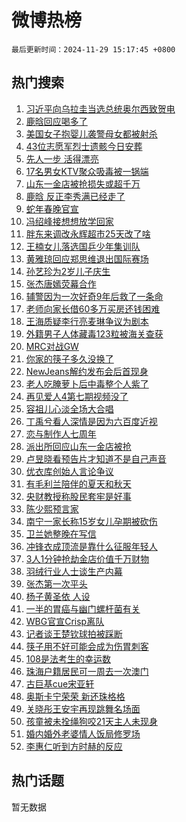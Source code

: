 # 微博热榜

`最后更新时间：2024-11-29 15:17:45 +0800`

## 热门搜索

1. [习近平向乌拉圭当选总统奥尔西致贺电](https://m.weibo.cn/search?containerid=100103type%3D1%26t%3D10%26q%3D%23%E4%B9%A0%E8%BF%91%E5%B9%B3%E5%90%91%E4%B9%8C%E6%8B%89%E5%9C%AD%E5%BD%93%E9%80%89%E6%80%BB%E7%BB%9F%E5%A5%A5%E5%B0%94%E8%A5%BF%E8%87%B4%E8%B4%BA%E7%94%B5%23&stream_entry_id=51&isnewpage=1&extparam=seat%3D1%26pos%3D0%26c_type%3D51%26dgr%3D0%26cate%3D10103%26q%3D%2523%25E4%25B9%25A0%25E8%25BF%2591%25E5%25B9%25B3%25E5%2590%2591%25E4%25B9%258C%25E6%258B%2589%25E5%259C%25AD%25E5%25BD%2593%25E9%2580%2589%25E6%2580%25BB%25E7%25BB%259F%25E5%25A5%25A5%25E5%25B0%2594%25E8%25A5%25BF%25E8%2587%25B4%25E8%25B4%25BA%25E7%2594%25B5%2523%26stream_entry_id%3D51%26filter_type%3Drealtimehot%26display_time%3D1732864663%26pre_seqid%3D17328646638440254576991)
1. [鹿晗回应喝多了](https://m.weibo.cn/search?containerid=100103type%3D1%26t%3D10%26q%3D%23%E9%B9%BF%E6%99%97%E5%9B%9E%E5%BA%94%E5%96%9D%E5%A4%9A%E4%BA%86%23&stream_entry_id=31&isnewpage=1&extparam=seat%3D1%26stream_entry_id%3D31%26lcate%3D5001%26realpos%3D1%26filter_type%3Drealtimehot%26q%3D%2523%25E9%25B9%25BF%25E6%2599%2597%25E5%259B%259E%25E5%25BA%2594%25E5%2596%259D%25E5%25A4%259A%25E4%25BA%2586%2523%26c_type%3D31%26dgr%3D0%26cate%3D5001%26flag%3D2%26pos%3D0%26band_rank%3D1%26display_time%3D1732864663%26pre_seqid%3D17328646638440254576991)
1. [美国女子抱婴儿袭警母女都被射杀](https://m.weibo.cn/search?containerid=100103type%3D1%26t%3D10%26q%3D%23%E7%BE%8E%E5%9B%BD%E5%A5%B3%E5%AD%90%E6%8A%B1%E5%A9%B4%E5%84%BF%E8%A2%AD%E8%AD%A6%E6%AF%8D%E5%A5%B3%E9%83%BD%E8%A2%AB%E5%B0%84%E6%9D%80%23&stream_entry_id=31&isnewpage=1&extparam=seat%3D1%26stream_entry_id%3D31%26lcate%3D5001%26realpos%3D2%26filter_type%3Drealtimehot%26q%3D%2523%25E7%25BE%258E%25E5%259B%25BD%25E5%25A5%25B3%25E5%25AD%2590%25E6%258A%25B1%25E5%25A9%25B4%25E5%2584%25BF%25E8%25A2%25AD%25E8%25AD%25A6%25E6%25AF%258D%25E5%25A5%25B3%25E9%2583%25BD%25E8%25A2%25AB%25E5%25B0%2584%25E6%259D%2580%2523%26c_type%3D31%26dgr%3D0%26cate%3D5001%26flag%3D0%26pos%3D1%26band_rank%3D2%26display_time%3D1732864663%26pre_seqid%3D17328646638440254576991)
1. [43位志愿军烈士遗骸今日安葬](https://m.weibo.cn/search?containerid=100103type%3D1%26t%3D10%26q%3D%2343%E4%BD%8D%E5%BF%97%E6%84%BF%E5%86%9B%E7%83%88%E5%A3%AB%E9%81%97%E9%AA%B8%E4%BB%8A%E6%97%A5%E5%AE%89%E8%91%AC%23&stream_entry_id=31&isnewpage=1&extparam=seat%3D1%26stream_entry_id%3D31%26lcate%3D5001%26realpos%3D3%26filter_type%3Drealtimehot%26q%3D%252343%25E4%25BD%258D%25E5%25BF%2597%25E6%2584%25BF%25E5%2586%259B%25E7%2583%2588%25E5%25A3%25AB%25E9%2581%2597%25E9%25AA%25B8%25E4%25BB%258A%25E6%2597%25A5%25E5%25AE%2589%25E8%2591%25AC%2523%26c_type%3D31%26dgr%3D0%26cate%3D5001%26flag%3D0%26pos%3D2%26band_rank%3D3%26display_time%3D1732864663%26pre_seqid%3D17328646638440254576991)
1. [先人一步 活得漂亮](https://m.weibo.cn/search?containerid=100103type%3D1%26t%3D10%26q%3D%23%E5%85%88%E4%BA%BA%E4%B8%80%E6%AD%A5+%E6%B4%BB%E5%BE%97%E6%BC%82%E4%BA%AE%23&stream_entry_id=31&isnewpage=1&extparam=seat%3D1%26stream_entry_id%3D31%26is_ad_pos%3D1%26lcate%3D5001%26filter_type%3Drealtimehot%26q%3D%2523%25E5%2585%2588%25E4%25BA%25BA%25E4%25B8%2580%25E6%25AD%25A5%2520%25E6%25B4%25BB%25E5%25BE%2597%25E6%25BC%2582%25E4%25BA%25AE%2523%26dgr%3D0%26c_type%3D31%26adid%3D266563%26cate%3D5001%26pos%3D3%26topic_ad%3D1%26band_rank%3D4%26display_time%3D1732864663%26pre_seqid%3D17328646638440254576991)
1. [17名男女KTV聚众吸毒被一锅端](https://m.weibo.cn/search?containerid=100103type%3D1%26t%3D10%26q%3D%2317%E5%90%8D%E7%94%B7%E5%A5%B3KTV%E8%81%9A%E4%BC%97%E5%90%B8%E6%AF%92%E8%A2%AB%E4%B8%80%E9%94%85%E7%AB%AF%23&stream_entry_id=31&isnewpage=1&extparam=seat%3D1%26stream_entry_id%3D31%26lcate%3D5001%26realpos%3D4%26filter_type%3Drealtimehot%26q%3D%252317%25E5%2590%258D%25E7%2594%25B7%25E5%25A5%25B3KTV%25E8%2581%259A%25E4%25BC%2597%25E5%2590%25B8%25E6%25AF%2592%25E8%25A2%25AB%25E4%25B8%2580%25E9%2594%2585%25E7%25AB%25AF%2523%26c_type%3D31%26dgr%3D0%26cate%3D5001%26flag%3D1%26pos%3D4%26band_rank%3D4%26display_time%3D1732864663%26pre_seqid%3D17328646638440254576991)
1. [山东一金店被抢损失或超千万](https://m.weibo.cn/search?containerid=100103type%3D1%26t%3D10%26q%3D%23%E5%B1%B1%E4%B8%9C%E4%B8%80%E9%87%91%E5%BA%97%E8%A2%AB%E6%8A%A2%E6%8D%9F%E5%A4%B1%E6%88%96%E8%B6%85%E5%8D%83%E4%B8%87%23&stream_entry_id=31&isnewpage=1&extparam=seat%3D1%26stream_entry_id%3D31%26lcate%3D5001%26realpos%3D5%26filter_type%3Drealtimehot%26q%3D%2523%25E5%25B1%25B1%25E4%25B8%259C%25E4%25B8%2580%25E9%2587%2591%25E5%25BA%2597%25E8%25A2%25AB%25E6%258A%25A2%25E6%258D%259F%25E5%25A4%25B1%25E6%2588%2596%25E8%25B6%2585%25E5%258D%2583%25E4%25B8%2587%2523%26c_type%3D31%26dgr%3D0%26cate%3D5001%26flag%3D1%26pos%3D5%26band_rank%3D5%26display_time%3D1732864663%26pre_seqid%3D17328646638440254576991)
1. [鹿晗 反正李秀满已经走了](https://m.weibo.cn/search?containerid=100103type%3D1%26t%3D10%26q%3D%E9%B9%BF%E6%99%97+%E5%8F%8D%E6%AD%A3%E6%9D%8E%E7%A7%80%E6%BB%A1%E5%B7%B2%E7%BB%8F%E8%B5%B0%E4%BA%86&stream_entry_id=31&isnewpage=1&extparam=seat%3D1%26stream_entry_id%3D31%26lcate%3D5001%26realpos%3D6%26filter_type%3Drealtimehot%26q%3D%25E9%25B9%25BF%25E6%2599%2597%2520%25E5%258F%258D%25E6%25AD%25A3%25E6%259D%258E%25E7%25A7%2580%25E6%25BB%25A1%25E5%25B7%25B2%25E7%25BB%258F%25E8%25B5%25B0%25E4%25BA%2586%26c_type%3D31%26dgr%3D0%26cate%3D5001%26flag%3D16%26pos%3D6%26band_rank%3D6%26display_time%3D1732864663%26pre_seqid%3D17328646638440254576991)
1. [蛇年春晚官宣](https://m.weibo.cn/search?containerid=100103type%3D1%26t%3D10%26q%3D%23%E8%9B%87%E5%B9%B4%E6%98%A5%E6%99%9A%E5%AE%98%E5%AE%A3%23&stream_entry_id=31&isnewpage=1&extparam=seat%3D1%26stream_entry_id%3D31%26lcate%3D5001%26realpos%3D7%26filter_type%3Drealtimehot%26q%3D%2523%25E8%259B%2587%25E5%25B9%25B4%25E6%2598%25A5%25E6%2599%259A%25E5%25AE%2598%25E5%25AE%25A3%2523%26c_type%3D31%26dgr%3D0%26cate%3D5001%26flag%3D2%26pos%3D7%26band_rank%3D7%26display_time%3D1732864663%26pre_seqid%3D17328646638440254576991)
1. [冯绍峰接想想放学回家](https://m.weibo.cn/search?containerid=100103type%3D1%26t%3D10%26q%3D%23%E5%86%AF%E7%BB%8D%E5%B3%B0%E6%8E%A5%E6%83%B3%E6%83%B3%E6%94%BE%E5%AD%A6%E5%9B%9E%E5%AE%B6%23&stream_entry_id=31&isnewpage=1&extparam=seat%3D1%26stream_entry_id%3D31%26lcate%3D5001%26realpos%3D8%26filter_type%3Drealtimehot%26q%3D%2523%25E5%2586%25AF%25E7%25BB%258D%25E5%25B3%25B0%25E6%258E%25A5%25E6%2583%25B3%25E6%2583%25B3%25E6%2594%25BE%25E5%25AD%25A6%25E5%259B%259E%25E5%25AE%25B6%2523%26c_type%3D31%26dgr%3D0%26cate%3D5001%26flag%3D1%26pos%3D8%26band_rank%3D8%26display_time%3D1732864663%26pre_seqid%3D17328646638440254576991)
1. [胖东来调改永辉超市25天改了啥](https://m.weibo.cn/search?containerid=100103type%3D1%26t%3D10%26q%3D%23%E8%83%96%E4%B8%9C%E6%9D%A5%E8%B0%83%E6%94%B9%E6%B0%B8%E8%BE%89%E8%B6%85%E5%B8%8225%E5%A4%A9%E6%94%B9%E4%BA%86%E5%95%A5%23&stream_entry_id=31&isnewpage=1&extparam=seat%3D1%26stream_entry_id%3D31%26lcate%3D5001%26realpos%3D9%26filter_type%3Drealtimehot%26q%3D%2523%25E8%2583%2596%25E4%25B8%259C%25E6%259D%25A5%25E8%25B0%2583%25E6%2594%25B9%25E6%25B0%25B8%25E8%25BE%2589%25E8%25B6%2585%25E5%25B8%258225%25E5%25A4%25A9%25E6%2594%25B9%25E4%25BA%2586%25E5%2595%25A5%2523%26c_type%3D31%26dgr%3D0%26cate%3D5001%26flag%3D0%26pos%3D9%26band_rank%3D9%26display_time%3D1732864663%26pre_seqid%3D17328646638440254576991)
1. [王楠女儿落选国乒少年集训队](https://m.weibo.cn/search?containerid=100103type%3D1%26t%3D10%26q%3D%23%E7%8E%8B%E6%A5%A0%E5%A5%B3%E5%84%BF%E8%90%BD%E9%80%89%E5%9B%BD%E4%B9%92%E5%B0%91%E5%B9%B4%E9%9B%86%E8%AE%AD%E9%98%9F%23&stream_entry_id=31&isnewpage=1&extparam=seat%3D1%26stream_entry_id%3D31%26lcate%3D5001%26realpos%3D10%26filter_type%3Drealtimehot%26q%3D%2523%25E7%258E%258B%25E6%25A5%25A0%25E5%25A5%25B3%25E5%2584%25BF%25E8%2590%25BD%25E9%2580%2589%25E5%259B%25BD%25E4%25B9%2592%25E5%25B0%2591%25E5%25B9%25B4%25E9%259B%2586%25E8%25AE%25AD%25E9%2598%259F%2523%26c_type%3D31%26dgr%3D0%26cate%3D5001%26flag%3D0%26pos%3D10%26band_rank%3D10%26display_time%3D1732864663%26pre_seqid%3D17328646638440254576991)
1. [黄雅琼回应郑思维退出国际赛场](https://m.weibo.cn/search?containerid=100103type%3D1%26t%3D10%26q%3D%23%E9%BB%84%E9%9B%85%E7%90%BC%E5%9B%9E%E5%BA%94%E9%83%91%E6%80%9D%E7%BB%B4%E9%80%80%E5%87%BA%E5%9B%BD%E9%99%85%E8%B5%9B%E5%9C%BA%23&stream_entry_id=31&isnewpage=1&extparam=seat%3D1%26stream_entry_id%3D31%26lcate%3D5001%26realpos%3D11%26filter_type%3Drealtimehot%26q%3D%2523%25E9%25BB%2584%25E9%259B%2585%25E7%2590%25BC%25E5%259B%259E%25E5%25BA%2594%25E9%2583%2591%25E6%2580%259D%25E7%25BB%25B4%25E9%2580%2580%25E5%2587%25BA%25E5%259B%25BD%25E9%2599%2585%25E8%25B5%259B%25E5%259C%25BA%2523%26c_type%3D31%26dgr%3D0%26cate%3D5001%26flag%3D1%26pos%3D11%26band_rank%3D11%26display_time%3D1732864663%26pre_seqid%3D17328646638440254576991)
1. [孙艺珍为2岁儿子庆生](https://m.weibo.cn/search?containerid=100103type%3D1%26t%3D10%26q%3D%23%E5%AD%99%E8%89%BA%E7%8F%8D%E4%B8%BA2%E5%B2%81%E5%84%BF%E5%AD%90%E5%BA%86%E7%94%9F%23&stream_entry_id=31&isnewpage=1&extparam=seat%3D1%26stream_entry_id%3D31%26lcate%3D5001%26realpos%3D12%26filter_type%3Drealtimehot%26q%3D%2523%25E5%25AD%2599%25E8%2589%25BA%25E7%258F%258D%25E4%25B8%25BA2%25E5%25B2%2581%25E5%2584%25BF%25E5%25AD%2590%25E5%25BA%2586%25E7%2594%259F%2523%26c_type%3D31%26dgr%3D0%26cate%3D5001%26flag%3D1%26pos%3D12%26band_rank%3D12%26display_time%3D1732864663%26pre_seqid%3D17328646638440254576991)
1. [张杰唐嫣荧幕合作](https://m.weibo.cn/search?containerid=100103type%3D1%26t%3D10%26q%3D%23%E5%BC%A0%E6%9D%B0%E5%94%90%E5%AB%A3%E8%8D%A7%E5%B9%95%E5%90%88%E4%BD%9C%23&stream_entry_id=31&isnewpage=1&extparam=seat%3D1%26stream_entry_id%3D31%26lcate%3D5001%26realpos%3D13%26filter_type%3Drealtimehot%26q%3D%2523%25E5%25BC%25A0%25E6%259D%25B0%25E5%2594%2590%25E5%25AB%25A3%25E8%258D%25A7%25E5%25B9%2595%25E5%2590%2588%25E4%25BD%259C%2523%26c_type%3D31%26dgr%3D0%26cate%3D5001%26flag%3D1%26pos%3D13%26band_rank%3D13%26display_time%3D1732864663%26pre_seqid%3D17328646638440254576991)
1. [辅警因为一次好奇9年后救了一条命](https://m.weibo.cn/search?containerid=100103type%3D1%26t%3D10%26q%3D%23%E8%BE%85%E8%AD%A6%E5%9B%A0%E4%B8%BA%E4%B8%80%E6%AC%A1%E5%A5%BD%E5%A5%879%E5%B9%B4%E5%90%8E%E6%95%91%E4%BA%86%E4%B8%80%E6%9D%A1%E5%91%BD%23&stream_entry_id=31&isnewpage=1&extparam=seat%3D1%26stream_entry_id%3D31%26lcate%3D5001%26realpos%3D14%26filter_type%3Drealtimehot%26q%3D%2523%25E8%25BE%2585%25E8%25AD%25A6%25E5%259B%25A0%25E4%25B8%25BA%25E4%25B8%2580%25E6%25AC%25A1%25E5%25A5%25BD%25E5%25A5%25879%25E5%25B9%25B4%25E5%2590%258E%25E6%2595%2591%25E4%25BA%2586%25E4%25B8%2580%25E6%259D%25A1%25E5%2591%25BD%2523%26c_type%3D31%26dgr%3D0%26cate%3D5001%26flag%3D1%26pos%3D14%26band_rank%3D14%26display_time%3D1732864663%26pre_seqid%3D17328646638440254576991)
1. [老师向家长借60多万买房还钱困难](https://m.weibo.cn/search?containerid=100103type%3D1%26t%3D10%26q%3D%23%E8%80%81%E5%B8%88%E5%90%91%E5%AE%B6%E9%95%BF%E5%80%9F60%E5%A4%9A%E4%B8%87%E4%B9%B0%E6%88%BF%E8%BF%98%E9%92%B1%E5%9B%B0%E9%9A%BE%23&stream_entry_id=31&isnewpage=1&extparam=seat%3D1%26stream_entry_id%3D31%26lcate%3D5001%26realpos%3D15%26filter_type%3Drealtimehot%26q%3D%2523%25E8%2580%2581%25E5%25B8%2588%25E5%2590%2591%25E5%25AE%25B6%25E9%2595%25BF%25E5%2580%259F60%25E5%25A4%259A%25E4%25B8%2587%25E4%25B9%25B0%25E6%2588%25BF%25E8%25BF%2598%25E9%2592%25B1%25E5%259B%25B0%25E9%259A%25BE%2523%26c_type%3D31%26dgr%3D0%26cate%3D5001%26flag%3D0%26pos%3D15%26band_rank%3D15%26display_time%3D1732864663%26pre_seqid%3D17328646638440254576991)
1. [王海质疑李行亮麦琳争议为剧本](https://m.weibo.cn/search?containerid=100103type%3D1%26t%3D10%26q%3D%23%E7%8E%8B%E6%B5%B7%E8%B4%A8%E7%96%91%E6%9D%8E%E8%A1%8C%E4%BA%AE%E9%BA%A6%E7%90%B3%E4%BA%89%E8%AE%AE%E4%B8%BA%E5%89%A7%E6%9C%AC%23&stream_entry_id=31&isnewpage=1&extparam=seat%3D1%26stream_entry_id%3D31%26lcate%3D5001%26realpos%3D16%26filter_type%3Drealtimehot%26q%3D%2523%25E7%258E%258B%25E6%25B5%25B7%25E8%25B4%25A8%25E7%2596%2591%25E6%259D%258E%25E8%25A1%258C%25E4%25BA%25AE%25E9%25BA%25A6%25E7%2590%25B3%25E4%25BA%2589%25E8%25AE%25AE%25E4%25B8%25BA%25E5%2589%25A7%25E6%259C%25AC%2523%26c_type%3D31%26dgr%3D0%26cate%3D5001%26flag%3D1%26pos%3D16%26band_rank%3D16%26display_time%3D1732864663%26pre_seqid%3D17328646638440254576991)
1. [外籍男子人体藏毒123粒被海关查获](https://m.weibo.cn/search?containerid=100103type%3D1%26t%3D10%26q%3D%23%E5%A4%96%E7%B1%8D%E7%94%B7%E5%AD%90%E4%BA%BA%E4%BD%93%E8%97%8F%E6%AF%92123%E7%B2%92%E8%A2%AB%E6%B5%B7%E5%85%B3%E6%9F%A5%E8%8E%B7%23&stream_entry_id=31&isnewpage=1&extparam=seat%3D1%26stream_entry_id%3D31%26lcate%3D5001%26realpos%3D17%26filter_type%3Drealtimehot%26q%3D%2523%25E5%25A4%2596%25E7%25B1%258D%25E7%2594%25B7%25E5%25AD%2590%25E4%25BA%25BA%25E4%25BD%2593%25E8%2597%258F%25E6%25AF%2592123%25E7%25B2%2592%25E8%25A2%25AB%25E6%25B5%25B7%25E5%2585%25B3%25E6%259F%25A5%25E8%258E%25B7%2523%26c_type%3D31%26dgr%3D0%26cate%3D5001%26flag%3D0%26pos%3D17%26band_rank%3D17%26display_time%3D1732864663%26pre_seqid%3D17328646638440254576991)
1. [MRC对战GW](https://m.weibo.cn/search?containerid=100103type%3D1%26t%3D10%26q%3D%23MRC%E5%AF%B9%E6%88%98GW%23&stream_entry_id=31&isnewpage=1&extparam=seat%3D1%26stream_entry_id%3D31%26lcate%3D5001%26realpos%3D18%26filter_type%3Drealtimehot%26q%3D%2523MRC%25E5%25AF%25B9%25E6%2588%2598GW%2523%26c_type%3D31%26dgr%3D0%26cate%3D5001%26flag%3D1%26pos%3D18%26band_rank%3D18%26display_time%3D1732864663%26pre_seqid%3D17328646638440254576991)
1. [你家的筷子多久没换了](https://m.weibo.cn/search?containerid=100103type%3D1%26t%3D10%26q%3D%23%E4%BD%A0%E5%AE%B6%E7%9A%84%E7%AD%B7%E5%AD%90%E5%A4%9A%E4%B9%85%E6%B2%A1%E6%8D%A2%E4%BA%86%23&stream_entry_id=31&isnewpage=1&extparam=seat%3D1%26stream_entry_id%3D31%26lcate%3D5001%26realpos%3D19%26filter_type%3Drealtimehot%26q%3D%2523%25E4%25BD%25A0%25E5%25AE%25B6%25E7%259A%2584%25E7%25AD%25B7%25E5%25AD%2590%25E5%25A4%259A%25E4%25B9%2585%25E6%25B2%25A1%25E6%258D%25A2%25E4%25BA%2586%2523%26c_type%3D31%26dgr%3D0%26cate%3D5001%26flag%3D1%26pos%3D19%26band_rank%3D19%26display_time%3D1732864663%26pre_seqid%3D17328646638440254576991)
1. [NewJeans解约发布会后首现身](https://m.weibo.cn/search?containerid=100103type%3D1%26t%3D10%26q%3D%23NewJeans%E8%A7%A3%E7%BA%A6%E5%8F%91%E5%B8%83%E4%BC%9A%E5%90%8E%E9%A6%96%E7%8E%B0%E8%BA%AB%23&stream_entry_id=31&isnewpage=1&extparam=seat%3D1%26stream_entry_id%3D31%26lcate%3D5001%26realpos%3D20%26filter_type%3Drealtimehot%26q%3D%2523NewJeans%25E8%25A7%25A3%25E7%25BA%25A6%25E5%258F%2591%25E5%25B8%2583%25E4%25BC%259A%25E5%2590%258E%25E9%25A6%2596%25E7%258E%25B0%25E8%25BA%25AB%2523%26c_type%3D31%26dgr%3D0%26cate%3D5001%26flag%3D1%26pos%3D20%26band_rank%3D20%26display_time%3D1732864663%26pre_seqid%3D17328646638440254576991)
1. [老人吃腌萝卜后中毒整个人紫了](https://m.weibo.cn/search?containerid=100103type%3D1%26t%3D10%26q%3D%23%E8%80%81%E4%BA%BA%E5%90%83%E8%85%8C%E8%90%9D%E5%8D%9C%E5%90%8E%E4%B8%AD%E6%AF%92%E6%95%B4%E4%B8%AA%E4%BA%BA%E7%B4%AB%E4%BA%86%23&stream_entry_id=31&isnewpage=1&extparam=seat%3D1%26stream_entry_id%3D31%26lcate%3D5001%26realpos%3D21%26filter_type%3Drealtimehot%26q%3D%2523%25E8%2580%2581%25E4%25BA%25BA%25E5%2590%2583%25E8%2585%258C%25E8%2590%259D%25E5%258D%259C%25E5%2590%258E%25E4%25B8%25AD%25E6%25AF%2592%25E6%2595%25B4%25E4%25B8%25AA%25E4%25BA%25BA%25E7%25B4%25AB%25E4%25BA%2586%2523%26c_type%3D31%26dgr%3D0%26cate%3D5001%26flag%3D0%26pos%3D21%26band_rank%3D21%26display_time%3D1732864663%26pre_seqid%3D17328646638440254576991)
1. [再见爱人4第七期视频没了](https://m.weibo.cn/search?containerid=100103type%3D1%26t%3D10%26q%3D%23%E5%86%8D%E8%A7%81%E7%88%B1%E4%BA%BA4%E7%AC%AC%E4%B8%83%E6%9C%9F%E8%A7%86%E9%A2%91%E6%B2%A1%E4%BA%86%23&stream_entry_id=31&isnewpage=1&extparam=seat%3D1%26stream_entry_id%3D31%26lcate%3D5001%26realpos%3D22%26filter_type%3Drealtimehot%26q%3D%2523%25E5%2586%258D%25E8%25A7%2581%25E7%2588%25B1%25E4%25BA%25BA4%25E7%25AC%25AC%25E4%25B8%2583%25E6%259C%259F%25E8%25A7%2586%25E9%25A2%2591%25E6%25B2%25A1%25E4%25BA%2586%2523%26c_type%3D31%26dgr%3D0%26cate%3D5001%26flag%3D1%26pos%3D22%26band_rank%3D22%26display_time%3D1732864663%26pre_seqid%3D17328646638440254576991)
1. [容祖儿心淡全场大合唱](https://m.weibo.cn/search?containerid=100103type%3D1%26t%3D10%26q%3D%23%E5%AE%B9%E7%A5%96%E5%84%BF%E5%BF%83%E6%B7%A1%E5%85%A8%E5%9C%BA%E5%A4%A7%E5%90%88%E5%94%B1%23&stream_entry_id=31&isnewpage=1&extparam=seat%3D1%26stream_entry_id%3D31%26lcate%3D5001%26realpos%3D23%26filter_type%3Drealtimehot%26q%3D%2523%25E5%25AE%25B9%25E7%25A5%2596%25E5%2584%25BF%25E5%25BF%2583%25E6%25B7%25A1%25E5%2585%25A8%25E5%259C%25BA%25E5%25A4%25A7%25E5%2590%2588%25E5%2594%25B1%2523%26c_type%3D31%26dgr%3D0%26cate%3D5001%26flag%3D1%26pos%3D23%26band_rank%3D23%26display_time%3D1732864663%26pre_seqid%3D17328646638440254576991)
1. [丁禹兮看人深情是因为六百度近视](https://m.weibo.cn/search?containerid=100103type%3D1%26t%3D10%26q%3D%23%E4%B8%81%E7%A6%B9%E5%85%AE%E7%9C%8B%E4%BA%BA%E6%B7%B1%E6%83%85%E6%98%AF%E5%9B%A0%E4%B8%BA%E5%85%AD%E7%99%BE%E5%BA%A6%E8%BF%91%E8%A7%86%23&stream_entry_id=31&isnewpage=1&extparam=seat%3D1%26stream_entry_id%3D31%26lcate%3D5001%26realpos%3D24%26filter_type%3Drealtimehot%26q%3D%2523%25E4%25B8%2581%25E7%25A6%25B9%25E5%2585%25AE%25E7%259C%258B%25E4%25BA%25BA%25E6%25B7%25B1%25E6%2583%2585%25E6%2598%25AF%25E5%259B%25A0%25E4%25B8%25BA%25E5%2585%25AD%25E7%2599%25BE%25E5%25BA%25A6%25E8%25BF%2591%25E8%25A7%2586%2523%26c_type%3D31%26dgr%3D0%26cate%3D5001%26flag%3D1%26pos%3D24%26band_rank%3D24%26display_time%3D1732864663%26pre_seqid%3D17328646638440254576991)
1. [恋与制作人七周年](https://m.weibo.cn/search?containerid=100103type%3D1%26t%3D10%26q%3D%23%E6%81%8B%E4%B8%8E%E5%88%B6%E4%BD%9C%E4%BA%BA%E4%B8%83%E5%91%A8%E5%B9%B4%23&stream_entry_id=31&isnewpage=1&extparam=seat%3D1%26stream_entry_id%3D31%26lcate%3D5001%26realpos%3D25%26filter_type%3Drealtimehot%26q%3D%2523%25E6%2581%258B%25E4%25B8%258E%25E5%2588%25B6%25E4%25BD%259C%25E4%25BA%25BA%25E4%25B8%2583%25E5%2591%25A8%25E5%25B9%25B4%2523%26c_type%3D31%26dgr%3D0%26cate%3D5001%26flag%3D1%26pos%3D25%26band_rank%3D25%26display_time%3D1732864663%26pre_seqid%3D17328646638440254576991)
1. [派出所回应山东一金店被抢](https://m.weibo.cn/search?containerid=100103type%3D1%26t%3D10%26q%3D%23%E6%B4%BE%E5%87%BA%E6%89%80%E5%9B%9E%E5%BA%94%E5%B1%B1%E4%B8%9C%E4%B8%80%E9%87%91%E5%BA%97%E8%A2%AB%E6%8A%A2%23&stream_entry_id=31&isnewpage=1&extparam=seat%3D1%26stream_entry_id%3D31%26lcate%3D5001%26realpos%3D26%26filter_type%3Drealtimehot%26q%3D%2523%25E6%25B4%25BE%25E5%2587%25BA%25E6%2589%2580%25E5%259B%259E%25E5%25BA%2594%25E5%25B1%25B1%25E4%25B8%259C%25E4%25B8%2580%25E9%2587%2591%25E5%25BA%2597%25E8%25A2%25AB%25E6%258A%25A2%2523%26c_type%3D31%26dgr%3D0%26cate%3D5001%26flag%3D1%26pos%3D26%26band_rank%3D26%26display_time%3D1732864663%26pre_seqid%3D17328646638440254576991)
1. [卢昱晓看预告片才知道不是自己声音](https://m.weibo.cn/search?containerid=100103type%3D1%26t%3D10%26q%3D%23%E5%8D%A2%E6%98%B1%E6%99%93%E7%9C%8B%E9%A2%84%E5%91%8A%E7%89%87%E6%89%8D%E7%9F%A5%E9%81%93%E4%B8%8D%E6%98%AF%E8%87%AA%E5%B7%B1%E5%A3%B0%E9%9F%B3%23&stream_entry_id=31&isnewpage=1&extparam=seat%3D1%26stream_entry_id%3D31%26lcate%3D5001%26realpos%3D27%26filter_type%3Drealtimehot%26q%3D%2523%25E5%258D%25A2%25E6%2598%25B1%25E6%2599%2593%25E7%259C%258B%25E9%25A2%2584%25E5%2591%258A%25E7%2589%2587%25E6%2589%258D%25E7%259F%25A5%25E9%2581%2593%25E4%25B8%258D%25E6%2598%25AF%25E8%2587%25AA%25E5%25B7%25B1%25E5%25A3%25B0%25E9%259F%25B3%2523%26c_type%3D31%26dgr%3D0%26cate%3D5001%26flag%3D1%26pos%3D27%26band_rank%3D27%26display_time%3D1732864663%26pre_seqid%3D17328646638440254576991)
1. [优衣库创始人言论争议](https://m.weibo.cn/search?containerid=100103type%3D1%26t%3D10%26q%3D%23%E4%BC%98%E8%A1%A3%E5%BA%93%E5%88%9B%E5%A7%8B%E4%BA%BA%E8%A8%80%E8%AE%BA%E4%BA%89%E8%AE%AE%23&stream_entry_id=31&isnewpage=1&extparam=seat%3D1%26stream_entry_id%3D31%26lcate%3D5001%26realpos%3D28%26filter_type%3Drealtimehot%26q%3D%2523%25E4%25BC%2598%25E8%25A1%25A3%25E5%25BA%2593%25E5%2588%259B%25E5%25A7%258B%25E4%25BA%25BA%25E8%25A8%2580%25E8%25AE%25BA%25E4%25BA%2589%25E8%25AE%25AE%2523%26c_type%3D31%26dgr%3D0%26cate%3D5001%26flag%3D1%26pos%3D28%26band_rank%3D28%26display_time%3D1732864663%26pre_seqid%3D17328646638440254576991)
1. [有毛利兰陪伴的夏天和秋天](https://m.weibo.cn/search?containerid=100103type%3D1%26t%3D10%26q%3D%E6%9C%89%E6%AF%9B%E5%88%A9%E5%85%B0%E9%99%AA%E4%BC%B4%E7%9A%84%E5%A4%8F%E5%A4%A9%E5%92%8C%E7%A7%8B%E5%A4%A9&stream_entry_id=31&isnewpage=1&extparam=seat%3D1%26stream_entry_id%3D31%26lcate%3D5001%26realpos%3D29%26filter_type%3Drealtimehot%26q%3D%25E6%259C%2589%25E6%25AF%259B%25E5%2588%25A9%25E5%2585%25B0%25E9%2599%25AA%25E4%25BC%25B4%25E7%259A%2584%25E5%25A4%258F%25E5%25A4%25A9%25E5%2592%258C%25E7%25A7%258B%25E5%25A4%25A9%26c_type%3D31%26dgr%3D0%26cate%3D5001%26flag%3D1%26pos%3D29%26band_rank%3D29%26display_time%3D1732864663%26pre_seqid%3D17328646638440254576991)
1. [央财教授称股民套牢是好事](https://m.weibo.cn/search?containerid=100103type%3D1%26t%3D10%26q%3D%23%E5%A4%AE%E8%B4%A2%E6%95%99%E6%8E%88%E7%A7%B0%E8%82%A1%E6%B0%91%E5%A5%97%E7%89%A2%E6%98%AF%E5%A5%BD%E4%BA%8B%23&stream_entry_id=31&isnewpage=1&extparam=seat%3D1%26stream_entry_id%3D31%26lcate%3D5001%26realpos%3D30%26filter_type%3Drealtimehot%26q%3D%2523%25E5%25A4%25AE%25E8%25B4%25A2%25E6%2595%2599%25E6%258E%2588%25E7%25A7%25B0%25E8%2582%25A1%25E6%25B0%2591%25E5%25A5%2597%25E7%2589%25A2%25E6%2598%25AF%25E5%25A5%25BD%25E4%25BA%258B%2523%26c_type%3D31%26dgr%3D0%26cate%3D5001%26flag%3D1%26pos%3D30%26band_rank%3D30%26display_time%3D1732864663%26pre_seqid%3D17328646638440254576991)
1. [陈少熙预言家](https://m.weibo.cn/search?containerid=100103type%3D1%26t%3D10%26q%3D%23%E9%99%88%E5%B0%91%E7%86%99%E9%A2%84%E8%A8%80%E5%AE%B6%23&stream_entry_id=31&isnewpage=1&extparam=seat%3D1%26stream_entry_id%3D31%26lcate%3D5001%26realpos%3D31%26filter_type%3Drealtimehot%26q%3D%2523%25E9%2599%2588%25E5%25B0%2591%25E7%2586%2599%25E9%25A2%2584%25E8%25A8%2580%25E5%25AE%25B6%2523%26c_type%3D31%26dgr%3D0%26cate%3D5001%26flag%3D1%26pos%3D31%26band_rank%3D31%26display_time%3D1732864663%26pre_seqid%3D17328646638440254576991)
1. [南宁一家长称15岁女儿孕期被砍伤](https://m.weibo.cn/search?containerid=100103type%3D1%26t%3D10%26q%3D%23%E5%8D%97%E5%AE%81%E4%B8%80%E5%AE%B6%E9%95%BF%E7%A7%B015%E5%B2%81%E5%A5%B3%E5%84%BF%E5%AD%95%E6%9C%9F%E8%A2%AB%E7%A0%8D%E4%BC%A4%23&stream_entry_id=31&isnewpage=1&extparam=seat%3D1%26stream_entry_id%3D31%26lcate%3D5001%26realpos%3D32%26filter_type%3Drealtimehot%26q%3D%2523%25E5%258D%2597%25E5%25AE%2581%25E4%25B8%2580%25E5%25AE%25B6%25E9%2595%25BF%25E7%25A7%25B015%25E5%25B2%2581%25E5%25A5%25B3%25E5%2584%25BF%25E5%25AD%2595%25E6%259C%259F%25E8%25A2%25AB%25E7%25A0%258D%25E4%25BC%25A4%2523%26c_type%3D31%26dgr%3D0%26cate%3D5001%26flag%3D1%26pos%3D32%26band_rank%3D32%26display_time%3D1732864663%26pre_seqid%3D17328646638440254576991)
1. [卫兰她整晚在写信](https://m.weibo.cn/search?containerid=100103type%3D1%26t%3D10%26q%3D%23%E5%8D%AB%E5%85%B0%E5%A5%B9%E6%95%B4%E6%99%9A%E5%9C%A8%E5%86%99%E4%BF%A1%23&stream_entry_id=31&isnewpage=1&extparam=seat%3D1%26stream_entry_id%3D31%26lcate%3D5001%26realpos%3D33%26filter_type%3Drealtimehot%26q%3D%2523%25E5%258D%25AB%25E5%2585%25B0%25E5%25A5%25B9%25E6%2595%25B4%25E6%2599%259A%25E5%259C%25A8%25E5%2586%2599%25E4%25BF%25A1%2523%26c_type%3D31%26dgr%3D0%26cate%3D5001%26flag%3D1%26pos%3D33%26band_rank%3D33%26display_time%3D1732864663%26pre_seqid%3D17328646638440254576991)
1. [冲锋衣成顶流是靠什么征服年轻人](https://m.weibo.cn/search?containerid=100103type%3D1%26t%3D10%26q%3D%23%E5%86%B2%E9%94%8B%E8%A1%A3%E6%88%90%E9%A1%B6%E6%B5%81%E6%98%AF%E9%9D%A0%E4%BB%80%E4%B9%88%E5%BE%81%E6%9C%8D%E5%B9%B4%E8%BD%BB%E4%BA%BA%23&stream_entry_id=31&isnewpage=1&extparam=seat%3D1%26stream_entry_id%3D31%26lcate%3D5001%26realpos%3D34%26filter_type%3Drealtimehot%26q%3D%2523%25E5%2586%25B2%25E9%2594%258B%25E8%25A1%25A3%25E6%2588%2590%25E9%25A1%25B6%25E6%25B5%2581%25E6%2598%25AF%25E9%259D%25A0%25E4%25BB%2580%25E4%25B9%2588%25E5%25BE%2581%25E6%259C%258D%25E5%25B9%25B4%25E8%25BD%25BB%25E4%25BA%25BA%2523%26c_type%3D31%26dgr%3D0%26cate%3D5001%26flag%3D1%26pos%3D34%26band_rank%3D34%26display_time%3D1732864663%26pre_seqid%3D17328646638440254576991)
1. [3人1分钟抢劫金店价值千万财物](https://m.weibo.cn/search?containerid=100103type%3D1%26t%3D10%26q%3D%233%E4%BA%BA1%E5%88%86%E9%92%9F%E6%8A%A2%E5%8A%AB%E9%87%91%E5%BA%97%E4%BB%B7%E5%80%BC%E5%8D%83%E4%B8%87%E8%B4%A2%E7%89%A9%23&stream_entry_id=31&isnewpage=1&extparam=seat%3D1%26stream_entry_id%3D31%26lcate%3D5001%26realpos%3D35%26filter_type%3Drealtimehot%26q%3D%25233%25E4%25BA%25BA1%25E5%2588%2586%25E9%2592%259F%25E6%258A%25A2%25E5%258A%25AB%25E9%2587%2591%25E5%25BA%2597%25E4%25BB%25B7%25E5%2580%25BC%25E5%258D%2583%25E4%25B8%2587%25E8%25B4%25A2%25E7%2589%25A9%2523%26c_type%3D31%26dgr%3D0%26cate%3D5001%26flag%3D1%26pos%3D35%26band_rank%3D35%26display_time%3D1732864663%26pre_seqid%3D17328646638440254576991)
1. [羽绒行业人士谈生产内幕](https://m.weibo.cn/search?containerid=100103type%3D1%26t%3D10%26q%3D%23%E7%BE%BD%E7%BB%92%E8%A1%8C%E4%B8%9A%E4%BA%BA%E5%A3%AB%E8%B0%88%E7%94%9F%E4%BA%A7%E5%86%85%E5%B9%95%23&stream_entry_id=31&isnewpage=1&extparam=seat%3D1%26stream_entry_id%3D31%26lcate%3D5001%26realpos%3D36%26filter_type%3Drealtimehot%26q%3D%2523%25E7%25BE%25BD%25E7%25BB%2592%25E8%25A1%258C%25E4%25B8%259A%25E4%25BA%25BA%25E5%25A3%25AB%25E8%25B0%2588%25E7%2594%259F%25E4%25BA%25A7%25E5%2586%2585%25E5%25B9%2595%2523%26c_type%3D31%26dgr%3D0%26cate%3D5001%26flag%3D1%26pos%3D36%26band_rank%3D36%26display_time%3D1732864663%26pre_seqid%3D17328646638440254576991)
1. [张杰第一次平头](https://m.weibo.cn/search?containerid=100103type%3D1%26t%3D10%26q%3D%23%E5%BC%A0%E6%9D%B0%E7%AC%AC%E4%B8%80%E6%AC%A1%E5%B9%B3%E5%A4%B4%23&stream_entry_id=31&isnewpage=1&extparam=seat%3D1%26stream_entry_id%3D31%26lcate%3D5001%26realpos%3D37%26filter_type%3Drealtimehot%26q%3D%2523%25E5%25BC%25A0%25E6%259D%25B0%25E7%25AC%25AC%25E4%25B8%2580%25E6%25AC%25A1%25E5%25B9%25B3%25E5%25A4%25B4%2523%26c_type%3D31%26dgr%3D0%26cate%3D5001%26flag%3D1%26pos%3D37%26band_rank%3D37%26display_time%3D1732864663%26pre_seqid%3D17328646638440254576991)
1. [杨子黄圣依 人设](https://m.weibo.cn/search?containerid=100103type%3D1%26t%3D10%26q%3D%E6%9D%A8%E5%AD%90%E9%BB%84%E5%9C%A3%E4%BE%9D+%E4%BA%BA%E8%AE%BE&stream_entry_id=31&isnewpage=1&extparam=seat%3D1%26stream_entry_id%3D31%26lcate%3D5001%26realpos%3D38%26filter_type%3Drealtimehot%26q%3D%25E6%259D%25A8%25E5%25AD%2590%25E9%25BB%2584%25E5%259C%25A3%25E4%25BE%259D%2520%25E4%25BA%25BA%25E8%25AE%25BE%26c_type%3D31%26dgr%3D0%26cate%3D5001%26flag%3D1%26pos%3D38%26band_rank%3D38%26display_time%3D1732864663%26pre_seqid%3D17328646638440254576991)
1. [一半的胃癌与幽门螺杆菌有关](https://m.weibo.cn/search?containerid=100103type%3D1%26t%3D10%26q%3D%23%E4%B8%80%E5%8D%8A%E7%9A%84%E8%83%83%E7%99%8C%E4%B8%8E%E5%B9%BD%E9%97%A8%E8%9E%BA%E6%9D%86%E8%8F%8C%E6%9C%89%E5%85%B3%23&stream_entry_id=31&isnewpage=1&extparam=seat%3D1%26stream_entry_id%3D31%26lcate%3D5001%26realpos%3D39%26filter_type%3Drealtimehot%26q%3D%2523%25E4%25B8%2580%25E5%258D%258A%25E7%259A%2584%25E8%2583%2583%25E7%2599%258C%25E4%25B8%258E%25E5%25B9%25BD%25E9%2597%25A8%25E8%259E%25BA%25E6%259D%2586%25E8%258F%258C%25E6%259C%2589%25E5%2585%25B3%2523%26c_type%3D31%26dgr%3D0%26cate%3D5001%26flag%3D0%26pos%3D39%26band_rank%3D39%26display_time%3D1732864663%26pre_seqid%3D17328646638440254576991)
1. [WBG官宣Crisp离队](https://m.weibo.cn/search?containerid=100103type%3D1%26t%3D10%26q%3D%23WBG%E5%AE%98%E5%AE%A3Crisp%E7%A6%BB%E9%98%9F%23&stream_entry_id=31&isnewpage=1&extparam=seat%3D1%26stream_entry_id%3D31%26lcate%3D5001%26realpos%3D40%26filter_type%3Drealtimehot%26q%3D%2523WBG%25E5%25AE%2598%25E5%25AE%25A3Crisp%25E7%25A6%25BB%25E9%2598%259F%2523%26c_type%3D31%26dgr%3D0%26cate%3D5001%26flag%3D1%26pos%3D40%26band_rank%3D40%26display_time%3D1732864663%26pre_seqid%3D17328646638440254576991)
1. [记者谈王楚钦球拍被踩断](https://m.weibo.cn/search?containerid=100103type%3D1%26t%3D10%26q%3D%23%E8%AE%B0%E8%80%85%E8%B0%88%E7%8E%8B%E6%A5%9A%E9%92%A6%E7%90%83%E6%8B%8D%E8%A2%AB%E8%B8%A9%E6%96%AD%23&stream_entry_id=31&isnewpage=1&extparam=seat%3D1%26stream_entry_id%3D31%26lcate%3D5001%26realpos%3D41%26filter_type%3Drealtimehot%26q%3D%2523%25E8%25AE%25B0%25E8%2580%2585%25E8%25B0%2588%25E7%258E%258B%25E6%25A5%259A%25E9%2592%25A6%25E7%2590%2583%25E6%258B%258D%25E8%25A2%25AB%25E8%25B8%25A9%25E6%2596%25AD%2523%26c_type%3D31%26dgr%3D0%26cate%3D5001%26flag%3D0%26pos%3D41%26band_rank%3D41%26display_time%3D1732864663%26pre_seqid%3D17328646638440254576991)
1. [筷子用不好可能会成为伤胃刺客](https://m.weibo.cn/search?containerid=100103type%3D1%26t%3D10%26q%3D%23%E7%AD%B7%E5%AD%90%E7%94%A8%E4%B8%8D%E5%A5%BD%E5%8F%AF%E8%83%BD%E4%BC%9A%E6%88%90%E4%B8%BA%E4%BC%A4%E8%83%83%E5%88%BA%E5%AE%A2%23&stream_entry_id=31&isnewpage=1&extparam=seat%3D1%26stream_entry_id%3D31%26lcate%3D5001%26realpos%3D42%26filter_type%3Drealtimehot%26q%3D%2523%25E7%25AD%25B7%25E5%25AD%2590%25E7%2594%25A8%25E4%25B8%258D%25E5%25A5%25BD%25E5%258F%25AF%25E8%2583%25BD%25E4%25BC%259A%25E6%2588%2590%25E4%25B8%25BA%25E4%25BC%25A4%25E8%2583%2583%25E5%2588%25BA%25E5%25AE%25A2%2523%26c_type%3D31%26dgr%3D0%26cate%3D5001%26flag%3D1%26pos%3D42%26band_rank%3D42%26display_time%3D1732864663%26pre_seqid%3D17328646638440254576991)
1. [108是法考生的幸运数](https://m.weibo.cn/search?containerid=100103type%3D1%26t%3D10%26q%3D%23108%E6%98%AF%E6%B3%95%E8%80%83%E7%94%9F%E7%9A%84%E5%B9%B8%E8%BF%90%E6%95%B0%23&stream_entry_id=31&isnewpage=1&extparam=seat%3D1%26stream_entry_id%3D31%26lcate%3D5001%26realpos%3D43%26filter_type%3Drealtimehot%26q%3D%2523108%25E6%2598%25AF%25E6%25B3%2595%25E8%2580%2583%25E7%2594%259F%25E7%259A%2584%25E5%25B9%25B8%25E8%25BF%2590%25E6%2595%25B0%2523%26c_type%3D31%26dgr%3D0%26cate%3D5001%26flag%3D1%26pos%3D43%26band_rank%3D43%26display_time%3D1732864663%26pre_seqid%3D17328646638440254576991)
1. [珠海户籍居民可一周去一次澳门](https://m.weibo.cn/search?containerid=100103type%3D1%26t%3D10%26q%3D%23%E7%8F%A0%E6%B5%B7%E6%88%B7%E7%B1%8D%E5%B1%85%E6%B0%91%E5%8F%AF%E4%B8%80%E5%91%A8%E5%8E%BB%E4%B8%80%E6%AC%A1%E6%BE%B3%E9%97%A8%23&stream_entry_id=31&isnewpage=1&extparam=seat%3D1%26stream_entry_id%3D31%26lcate%3D5001%26realpos%3D44%26filter_type%3Drealtimehot%26q%3D%2523%25E7%258F%25A0%25E6%25B5%25B7%25E6%2588%25B7%25E7%25B1%258D%25E5%25B1%2585%25E6%25B0%2591%25E5%258F%25AF%25E4%25B8%2580%25E5%2591%25A8%25E5%258E%25BB%25E4%25B8%2580%25E6%25AC%25A1%25E6%25BE%25B3%25E9%2597%25A8%2523%26c_type%3D31%26dgr%3D0%26cate%3D5001%26flag%3D1%26pos%3D44%26band_rank%3D44%26display_time%3D1732864663%26pre_seqid%3D17328646638440254576991)
1. [古巨基cue宋亚轩](https://m.weibo.cn/search?containerid=100103type%3D1%26t%3D10%26q%3D%23%E5%8F%A4%E5%B7%A8%E5%9F%BAcue%E5%AE%8B%E4%BA%9A%E8%BD%A9%23&stream_entry_id=31&isnewpage=1&extparam=seat%3D1%26stream_entry_id%3D31%26lcate%3D5001%26realpos%3D45%26filter_type%3Drealtimehot%26q%3D%2523%25E5%258F%25A4%25E5%25B7%25A8%25E5%259F%25BAcue%25E5%25AE%258B%25E4%25BA%259A%25E8%25BD%25A9%2523%26c_type%3D31%26dgr%3D0%26cate%3D5001%26flag%3D1%26pos%3D45%26band_rank%3D45%26display_time%3D1732864663%26pre_seqid%3D17328646638440254576991)
1. [奥斯卡宁荣荣 新还珠格格](https://m.weibo.cn/search?containerid=100103type%3D1%26t%3D10%26q%3D%E5%A5%A5%E6%96%AF%E5%8D%A1%E5%AE%81%E8%8D%A3%E8%8D%A3+%E6%96%B0%E8%BF%98%E7%8F%A0%E6%A0%BC%E6%A0%BC&stream_entry_id=31&isnewpage=1&extparam=seat%3D1%26stream_entry_id%3D31%26lcate%3D5001%26realpos%3D46%26filter_type%3Drealtimehot%26q%3D%25E5%25A5%25A5%25E6%2596%25AF%25E5%258D%25A1%25E5%25AE%2581%25E8%258D%25A3%25E8%258D%25A3%2520%25E6%2596%25B0%25E8%25BF%2598%25E7%258F%25A0%25E6%25A0%25BC%25E6%25A0%25BC%26c_type%3D31%26dgr%3D0%26cate%3D5001%26flag%3D1%26pos%3D46%26band_rank%3D46%26display_time%3D1732864663%26pre_seqid%3D17328646638440254576991)
1. [关晓彤王安宇再现跳舞名场面](https://m.weibo.cn/search?containerid=100103type%3D1%26t%3D10%26q%3D%23%E5%85%B3%E6%99%93%E5%BD%A4%E7%8E%8B%E5%AE%89%E5%AE%87%E5%86%8D%E7%8E%B0%E8%B7%B3%E8%88%9E%E5%90%8D%E5%9C%BA%E9%9D%A2%23&stream_entry_id=31&isnewpage=1&extparam=seat%3D1%26stream_entry_id%3D31%26lcate%3D5001%26realpos%3D47%26filter_type%3Drealtimehot%26q%3D%2523%25E5%2585%25B3%25E6%2599%2593%25E5%25BD%25A4%25E7%258E%258B%25E5%25AE%2589%25E5%25AE%2587%25E5%2586%258D%25E7%258E%25B0%25E8%25B7%25B3%25E8%2588%259E%25E5%2590%258D%25E5%259C%25BA%25E9%259D%25A2%2523%26c_type%3D31%26dgr%3D0%26cate%3D5001%26flag%3D1%26pos%3D47%26band_rank%3D47%26display_time%3D1732864663%26pre_seqid%3D17328646638440254576991)
1. [孩童被未拴绳狗咬21天主人未现身](https://m.weibo.cn/search?containerid=100103type%3D1%26t%3D10%26q%3D%23%E5%AD%A9%E7%AB%A5%E8%A2%AB%E6%9C%AA%E6%8B%B4%E7%BB%B3%E7%8B%97%E5%92%AC21%E5%A4%A9%E4%B8%BB%E4%BA%BA%E6%9C%AA%E7%8E%B0%E8%BA%AB%23&stream_entry_id=31&isnewpage=1&extparam=seat%3D1%26stream_entry_id%3D31%26lcate%3D5001%26realpos%3D48%26filter_type%3Drealtimehot%26q%3D%2523%25E5%25AD%25A9%25E7%25AB%25A5%25E8%25A2%25AB%25E6%259C%25AA%25E6%258B%25B4%25E7%25BB%25B3%25E7%258B%2597%25E5%2592%25AC21%25E5%25A4%25A9%25E4%25B8%25BB%25E4%25BA%25BA%25E6%259C%25AA%25E7%258E%25B0%25E8%25BA%25AB%2523%26c_type%3D31%26dgr%3D0%26cate%3D5001%26flag%3D1%26pos%3D48%26band_rank%3D48%26display_time%3D1732864663%26pre_seqid%3D17328646638440254576991)
1. [婚内婚外老婆情人饭局修罗场](https://m.weibo.cn/search?containerid=100103type%3D1%26t%3D10%26q%3D%E5%A9%9A%E5%86%85%E5%A9%9A%E5%A4%96%E8%80%81%E5%A9%86%E6%83%85%E4%BA%BA%E9%A5%AD%E5%B1%80%E4%BF%AE%E7%BD%97%E5%9C%BA&stream_entry_id=31&isnewpage=1&extparam=seat%3D1%26stream_entry_id%3D31%26lcate%3D5001%26realpos%3D49%26filter_type%3Drealtimehot%26q%3D%25E5%25A9%259A%25E5%2586%2585%25E5%25A9%259A%25E5%25A4%2596%25E8%2580%2581%25E5%25A9%2586%25E6%2583%2585%25E4%25BA%25BA%25E9%25A5%25AD%25E5%25B1%2580%25E4%25BF%25AE%25E7%25BD%2597%25E5%259C%25BA%26c_type%3D31%26dgr%3D0%26cate%3D5001%26flag%3D1%26pos%3D49%26band_rank%3D49%26display_time%3D1732864663%26pre_seqid%3D17328646638440254576991)
1. [李惠仁听到方时赫的反应](https://m.weibo.cn/search?containerid=100103type%3D1%26t%3D10%26q%3D%23%E6%9D%8E%E6%83%A0%E4%BB%81%E5%90%AC%E5%88%B0%E6%96%B9%E6%97%B6%E8%B5%AB%E7%9A%84%E5%8F%8D%E5%BA%94%23&stream_entry_id=31&isnewpage=1&extparam=seat%3D1%26stream_entry_id%3D31%26lcate%3D5001%26realpos%3D50%26filter_type%3Drealtimehot%26q%3D%2523%25E6%259D%258E%25E6%2583%25A0%25E4%25BB%2581%25E5%2590%25AC%25E5%2588%25B0%25E6%2596%25B9%25E6%2597%25B6%25E8%25B5%25AB%25E7%259A%2584%25E5%258F%258D%25E5%25BA%2594%2523%26c_type%3D31%26dgr%3D0%26cate%3D5001%26flag%3D0%26pos%3D50%26band_rank%3D50%26display_time%3D1732864663%26pre_seqid%3D17328646638440254576991)

## 热门话题

暂无数据
